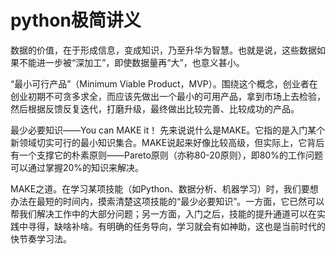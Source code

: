 # python极简讲义
数据的价值，在于形成信息，变成知识，乃至升华为智慧。也就是说，这些数据如果不能进一步被“深加工”，即使数据量再“大”，也意义甚小。

“最小可行产品”（Minimum Viable Product，MVP）。围绕这个概念，创业者在创业初期不可贪多求全，而应该先做出一个最小的可用产品，拿到市场上去检验，然后根据反馈反复迭代，打磨升级，最终做出比较完善、比较成功的产品。

最少必要知识——You can MAKE it！
先来说说什么是MAKE。它指的是入门某个新领域切实可行的最小知识集合。MAKE说起来好像比较高级，但实际上，它背后有一个支撑它的朴素原则——Pareto原则（亦称80-20原则），即80%的工作问题可以通过掌握20%的知识来解决。

MAKE之道。在学习某项技能（如Python、数据分析、机器学习）时，我们要想办法在最短的时间内，摸索清楚这项技能的“最少必要知识”。一方面，它已然可以帮我们解决工作中的大部分问题；另一方面，入门之后，技能的提升通道可以在实践中寻得，缺啥补啥。有明确的任务导向，学习就会有如神助，这也是当前时代的快节奏学习法。